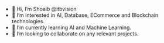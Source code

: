- 👋 Hi, I’m Shoaib @itbvision
- 👀 I’m interested in AI, Database, ECommerce and Blockchain technologies.
- 🌱 I’m currently learning AI and Machine Learning.
- 💞️ I’m looking to collaborate on any relevant projects.


<!---
itbvision/itbvision is a ✨ special ✨ repository because its `README.md` (this file) appears on your GitHub profile.
You can click the Preview link to take a look at your changes.
--->
